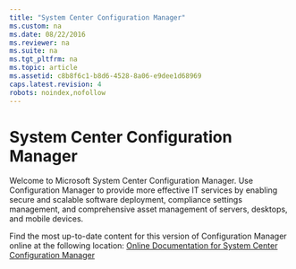 ```yaml
---
title: "System Center Configuration Manager"
ms.custom: na
ms.date: 08/22/2016
ms.reviewer: na
ms.suite: na
ms.tgt_pltfrm: na
ms.topic: article
ms.assetid: c8b8f6c1-b8d6-4528-8a06-e9dee1d68969
caps.latest.revision: 4
robots: noindex,nofollow
---
```

# System Center Configuration Manager
Welcome to Microsoft System Center Configuration Manager. Use Configuration Manager to provide more effective IT services by enabling secure and scalable software deployment, compliance settings management, and comprehensive asset management of servers, desktops, and mobile devices.  
  
 Find the most up-to-date content for this version of Configuration Manager online at the following location: [Online Documentation for System Center Configuration Manager](https://go.microsoft.com/fwlink/?LinkID=533344)